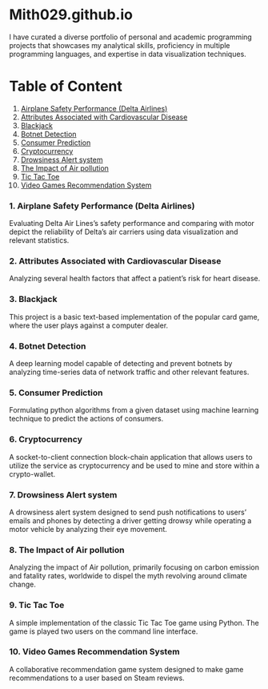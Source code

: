 # Mith029.github.io

I have curated a diverse portfolio of personal and academic programming projects that showcases my analytical skills, proficiency in multiple programming languages, and expertise in data visualization techniques.

# Table of Content

1.	[Airplane Safety Performance (Delta Airlines)](#airplane-safety-performance-(delta-airlines))
2.	[Attributes Associated with Cardiovascular Disease](#attributes-associated-with-cardiovascular-disease)
3.	[Blackjack](Blackjack/)
4.	[Botnet Detection](#Botnet-Detection)
5.	[Consumer Prediction](#BConsumer-Prediction)
6.	[Cryptocurrency](#Cryptocurrency)
7.	[Drowsiness Alert system](#Drowsiness-Alert-system)
8.	[The Impact of Air pollution](#The-Impact-of-Air-pollution)
9.	[Tic Tac Toe](#Tic-Tac-Toe)
10.	[Video Games Recommendation System](#Video-Games-Recommendation-System)

### 1.	Airplane Safety Performance (Delta Airlines)
Evaluating Delta Air Lines’s safety performance and comparing with motor depict the reliability of Delta’s air carriers using data visualization and relevant statistics.

### 2.	Attributes Associated with Cardiovascular Disease
Analyzing several health factors that affect a patient’s risk for heart disease.

### 3.	Blackjack
This project is a basic text-based implementation of the popular card game, where the user plays against a computer dealer.

### 4.	Botnet Detection
A deep learning model capable of detecting and prevent botnets by analyzing time-series data of network traffic and other relevant features.

### 5.	Consumer Prediction
Formulating python algorithms from a given dataset using machine learning technique to predict the actions of consumers. 

### 6.	Cryptocurrency
A socket-to-client connection block-chain application that allows users to utilize the service as cryptocurrency and be used to mine and store within a crypto-wallet. 

### 7.	Drowsiness Alert system
A drowsiness alert system designed to send push notifications to users’ emails and phones by detecting a driver getting drowsy while operating a motor vehicle by analyzing their eye movement.

### 8.	The Impact of Air pollution
Analyzing the impact of Air pollution, primarily focusing on carbon emission and fatality rates, worldwide to dispel the myth revolving around climate change.

### 9.	Tic Tac Toe
A simple implementation of the classic Tic Tac Toe game using Python. The game is played two users on the command line interface.

### 10.	Video Games Recommendation System
A collaborative recommendation game system designed to make game recommendations to a user based on Steam reviews.

